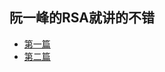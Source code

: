 ## 阮一峰的RSA就讲的不错

- [第一篇](http://www.ruanyifeng.com/blog/2011/08/what_is_a_digital_signature.html)
- [第二篇](http://www.ruanyifeng.com/blog/2013/07/rsa_algorithm_part_two.html)

